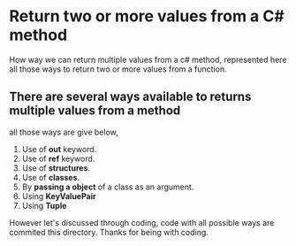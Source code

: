# Return two or more values from a C# method #
How way we can return multiple values from a c# method, represented here all those ways to return two or more values from a function. 

## There are several ways available to returns multiple values from a method ##
all those ways are give below,

1. Use of **out** keyword.
2. Use of **ref** keyword.
3. Use of **structures**.
4. Use of **classes**.
5. By **passing a object** of a class as an argument.
6. Using **KeyValuePair**
7. Using **Tuple**

However let's discussed through coding, code with all possible ways are commited this directory. Thanks for being with coding.
